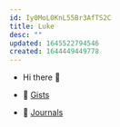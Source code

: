 ```yaml
---
id: Iy0MoL0KnL55Br3AfTS2C
title: Luke
desc: ""
updated: 1645522794546
created: 1644449449778
---
```


- Hi there 👋

- 📝 [Gists](https://gist.github.com/Luke-SNAW)

- 📜 [Journals](https://luke-snaw.github.io/Luke-SNAW__netlify-CMS.github.io/)
